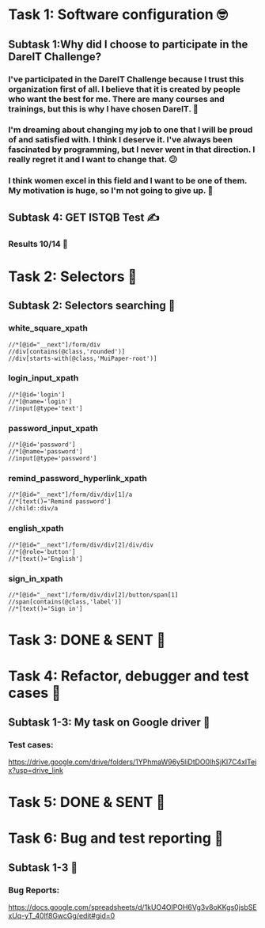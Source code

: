 # Task 1: Software configuration :nerd_face:
## Subtask 1:Why did I choose to participate in the DareIT Challenge?
### I've participated in the DareIT Challenge because I trust this organization first of all. I believe that it is created by people who want the best for me. There are many courses and trainings, but this is why I have chosen DareIT. :heartbeat:
### I'm dreaming about changing my job to one that I will be proud of and satisfied with. I think I deserve it. I've always been fascinated by programming, but I never went in that direction. I really regret it and I want to change that. :confused:
### I think women excel in this field and I want to be one of them. My motivation is huge, so I'm not going to give up. :100:
## Subtask 4: GET ISTQB Test :writing_hand:
### Results 10/14 :muscle:

# Task 2: Selectors :cowboy_hat_face:
## Subtask 2: Selectors searching :monocle_face:
### white_square_xpath
``` xpath
//*[@id="__next"]/form/div
//div[contains(@class,'rounded')]
//div[starts-with(@class,'MuiPaper-root')]
```
### login_input_xpath
```xpath
//*[@id='login']
//*[@name='login']
//input[@type='text']
```
### password_input_xpath
```xpath
//*[@id='password']
//*[@name='password']
//input[@type='password']
```
### remind_password_hyperlink_xpath
```xpath
//*[@id="__next"]/form/div/div[1]/a
//*[text()='Remind password']
//child::div/a
```
### english_xpath
```xpath
//*[@id="__next"]/form/div/div[2]/div/div
//*[@role='button']
//*[text()='English']
```
### sign_in_xpath
```xpath
//*[@id="__next"]/form/div/div[2]/button/span[1]
//span[contains(@class,'label')]
//*[text()='Sign in']
```

# Task 3: DONE & SENT :star_struck:

# Task 4: Refactor, debugger and test cases :cowboy_hat_face:
## Subtask 1-3: My task on Google driver :monocle_face:
### Test cases:

https://drive.google.com/drive/folders/1YPhmaW96y5liDtDO0lhSjKl7C4xlTeix?usp=drive_link

# Task 5: DONE & SENT :star_struck:

# Task 6: Bug and test reporting :cowboy_hat_face:
## Subtask 1-3 :monocle_face:
### Bug Reports:

https://docs.google.com/spreadsheets/d/1kUO4OlPOH6Vg3v8oKKgs0jsbSExUq-yT_40lf8GwcGg/edit#gid=0